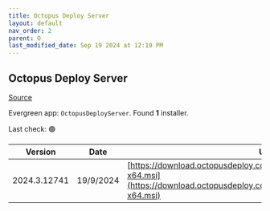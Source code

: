 ```yaml
---
title: Octopus Deploy Server
layout: default
nav_order: 2
parent: O
last_modified_date: Sep 19 2024 at 12:19 PM
---
```


## Octopus Deploy Server

[Source](https://octopus.com/)

Evergreen app: `OctopusDeployServer`. Found **1** installer.

Last check: 🟢

| Version      | Date      | URI                                                                                                                                                |
| ------------ | --------- | -------------------------------------------------------------------------------------------------------------------------------------------------- |
| 2024.3.12741 | 19/9/2024 | [https://download.octopusdeploy.com/octopus/Octopus.2024.3.12741-x64.msi](https://download.octopusdeploy.com/octopus/Octopus.2024.3.12741-x64.msi) |
